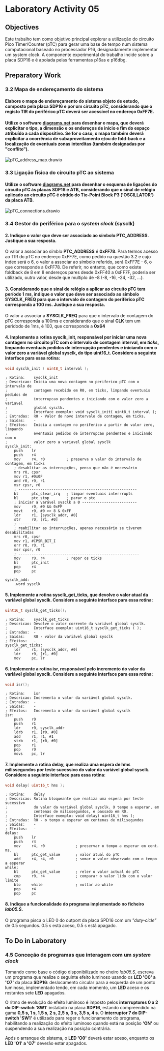 # Laboratory Activity 05

## Objectives

Este trabalho tem como objetivo principal explorar a utilização do circuito Pico Timer/Counter (pTC) para gerar uma base de tempo num sistema computacional baseado no processador P16, designadamente implementar um system clock. A componente experimental do trabalho incide sobre a placa SDP16 e é apoiada pelas ferramentas p16as e p16dbg.

## Preparatory Work

### 3.2 Mapa de endereçamento do sistema

#### Elabore o mapa de endereçamento do sistema objeto de estudo, composto pela placa SDP16 e por um circuito pTC, considerando que o registo TIR do periférico pTC deverá ser acessível no endereço 0xFF7E.

#### Utilize o software [diagrams.net](https://www.diagrams.net/) para desenhar o mapa, que deverá explicitar o tipo, a dimensão e os endereços de início e fim do espaço atribuído a cada dispositivo. Se for o caso, o mapa também deverá explicitar a ocorrência de subaproveitamento e/ou de fold-back e a localização de eventuais zonas interditas (também designadas por "conflito").

![pTC_address_map.drawio](../../images/pTC_address_map.drawio.png)

### 3.3 Ligação física do circuito pTC ao sistema

#### Utilize o software [diagrams.net](https://www.diagrams.net/) para desenhar o esquema de ligações do circuito pTC às placas SDP16 e ATB, considerando que o sinal de relógio aplicado ao circuito pTC é obtido do Tie-Point Block P3 ('OSCILLATOR') da placa ATB.

![pTC_connections.drawio](../../images/pTC_connections.drawio.png)



### 3.4 Gestor do periférico para o *system clock* (sysclk)

#### 2. Indique o valor que deve ser associado ao símbolo **PTC_ADDRESS**. Justique a sua resposta.

O valor a associar ao símblo **PTC_ADDRESS** é **0xFF78**. Para termos acesso ao TIR do pTC no endereço 0xFF7E, como pedido na questão 3.2 e cujo index será o 6, o valor a associar ao símbolo referido, será 0xFF7E - 6, o que corresponde a 0xFF78. De referir, no entanto, que como existe foldback de 8 em 8 endereços pares desde 0xFF40 a 0xFF7F, poderia ser utilizado, outro valor, desde que multiplo de -8 (-8, -16, -24, -32, ...).

#### 3. Considerando que o sinal de relógio a aplicar ao circuito pTC tem período 1 ms, indique o valor que deve ser associado ao símbolo **SYSCLK_FREQ** para que o intervalo de contagem do periférico pTC corresponda a 100 ms. Justique a sua resposta.

O valor a associar a **SYSCLK_FREQ** para que o intervalo de contagem do pTC corresponda a 100ms e considerando que o sinal **CLK** tem um perídodo de 1ms, é 100, que corresponde a **0x64**

#### 4. Implemente a rotina **sysclk_init**, responsável por iniciar uma nova contagem no circuito pTC com o intervalo de contagem interval, em *ticks*, limpando eventuais pedidos de interrupção pendentes e iniciando com o valor zero a variável global **sysclk**, do tipo **uint16_t**. Considere a seguinte interface para essa rotina:

```c
void sysclk_init ( uint8_t interval );
```

```assembly
; Rotina:    sysclk_init
; Descricao: Inicia uma nova contagem no periferico pTC com o intervalo de
;            contagem recebido em R0, em ticks, limpando eventuais pedidos de
;            interrupcao pendentes e iniciando com o valor zero a variavel
;            global sysclk.
;            Interface exemplo: void sysclk_init( uint8_t interval );
; Entradas:  R0 - Valor do novo intervalo de contagem, em ticks.
; Saidas:    -
; Efeitos:   Inicia a contagem no periferico a partir do valor zero, limpando
;            eventuais pedidos de interrupcao pendentes e iniciando com o
;            valor zero a variavel global sysclk
sysclk_init:
	push 	lr
	push 	r4
	mov		r4, r0 			; preserva o valor do intervalo de contagem, em ticks
	; desablitar as interrupções, penso que não é necessário
	mrs	r0, cpsr
	mov	r1, #0x0F
	and	r0, r0, r1
	msr	cpsr, r0
	; ------------------------------------------------------
	bl 		ptc_clear_irq	; limpar eventuais interrrupts
	bl 		ptc_stop 		; parar o ptc
	; iniciar a varável sysclk a 0 -------------------------
	mov 	r0, #0 && 0xFF
	movt 	r0, #0 >> 8 & 0xFF
	ldr     r1, [sysclk_addr, #0]
	str 	r0, [r1, #0]
	; ------------------------------------------------------
	; reabilitar as interrupções, apenas necessário se tiverem desabilitadas
	mrs	r0, cpsr
	mov	r1, #CPSR_BIT_I
	orr	r0, r0, r1
	msr	cpsr, r0
	; -------------------------------------------------------
	mov 	r0, r4			; repor os ticks
	bl 		ptc_init
	pop 	r4
	pop 	pc

sysclk_add:
	.word sysclk
```



#### 5. Implemente a rotina **sysclk_get_ticks**, que devolve o valor atual da variável global **sysclk**. Considere a seguinte interface para essa rotina:

```c
uint16_t sysclk_get_ticks();
```

```assembly
; Rotina:    sysclk_get_ticks
; Descricao: Devolve o valor corrente da variável global sysclk.
;            Interface exemplo: uint16_t sysclk_get_ticks ( );
; Entradas:  -
; Saidas:    R0 - valor da variável global sysclk
; Efeitos:   -
sysclk_get_ticks:
	ldr     r1, [sysclk_addr, #0]
	ldr 	r0, [r1, #0]
	mov 	pc, lr
```



#### 6. Implemente a rotina **isr**, responsável pelo incremento do valor da variável global **sysclk**. Considere a seguinte interface para essa rotina:

```c
void isr();
```

```assembly
; Rotina:    isr
; Descricao: Incrementa o valor da variável global sysclk.
; Entradas:  -
; Saidas:    -
; Efeitos:   Incrementa o valor da variável global sysclk
isr:
	push	r0
	push	r1
	ldr		r0, sysclk_addr
	ldrb	r1, [r0, #0]
	add		r1, r1, #1
	strb	r1, [r0, #0]
	pop		r1
	pop		r0
	movs	pc, lr
```



#### 7. Implemente a rotina **delay**, que realiza uma espera de **hms** milissegundos por teste sucessivo do valor da variável global **sysclk**. Considere a seguinte interface para essa rotina:

```c
void delay( uint16_t hms );
```

``` assembly
; Rotina:    delay
; Descricao: Rotina bloqueante que realiza uma espera por teste sucessivo
;            do valor da variável global sysclk. O tempo a esperar, em
;            centenas de milissegundos, e passado em R0.
;            Interface exemplo: void delay( uint16_t hms );
; Entradas:  R0 - o tempo a esperar em centenas de milisegundos
; Saidas:    -
; Efeitos:   -
delay:
	push 	lr
	push 	r4
	mov 	r4, r0				; preservar o tempo a esperar em cent. ms.
	bl 		ptc_get_value		; valor atual do pTC
	add 	r4, r4, r0			; somar o valor observado com o tempo a esperar
while:
	bl 		ptc_get_value		; reler o valor actual do pTC
	cmp 	r0, r4				; comparar o valor lido com o valor limite
	blo 	while				; voltar ao while
	pop 	r4
	pop 	pc
```



#### 8. Indique a funcionalidade do programa implementado no ficheiro *lab05.S*.

O programa pisca o LED 0 do outport da placa SPD16 com um *"duty-cicle"* de 0.5 segundos. 0.5 s está aceso, 0.5 s está apagado.



## To Do in Laboratory

### 4.5  Conceção de programas que interagem com um *system clock*

Tomando como base o código disponibilizado no cheiro *lab05.S*, escreva um programa que realize o seguinte efeito luminoso usando os **LED 'O0' a 'O7'** da placa **SDP16**: deslocamento circular para a esquerda de um ponto luminoso, implementado tendo, em cada momento, um **LED** aceso e os restantes sete **LED** apagados. 

O ritmo de evolução do efeito luminoso é imposto pelos **interruptores 0 a 2 do DIP-switch 'SW1'** instalado na placa **SDP16**, estando compreendido na gama **0,5 s, 1 s, 1,5 s, 2 s, 2,5 s, 3 s, 3,5 s, 4 s**. O **interruptor 7 do DIP-switch 'SW1'** é utilizado para reger o funcionamento do programa, habilitando a realização do efeito luminoso quando está na posição **'ON'** ou suspendendo a sua realização na posição contrária. 

Após o arranque do sistema, o **LED 'O0'** deverá estar aceso, enquanto os **LED 'O1' a 'O7'** deverão estar apagados.

